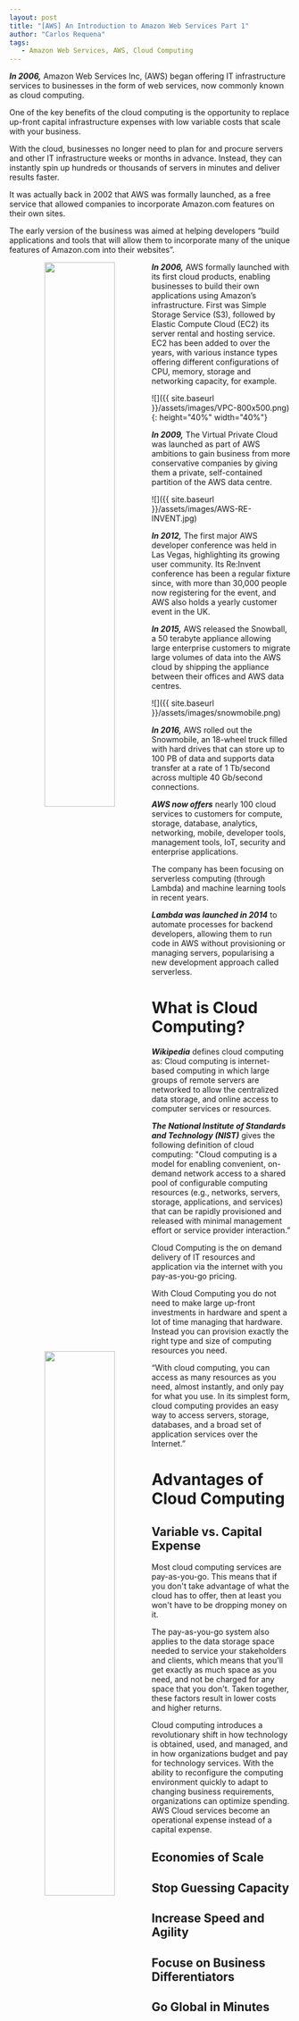 ```yaml
---
layout: post
title: "[AWS] An Introduction to Amazon Web Services Part 1"
author: "Carlos Requena"
tags:
   - Amazon Web Services, AWS, Cloud Computing
---
```


***In 2006,*** Amazon Web Services Inc, (AWS) began offering IT infrastructure services to businesses in the form of web services, now commonly known as cloud computing.

One of the key benefits of the cloud computing is the opportunity to replace up-front capital infrastructure expenses with low variable costs that scale with your business.

With the cloud, businesses no longer need to plan for and procure servers and other IT infrastructure weeks or months in advance. Instead, they can instantly spin up hundreds or thousands of servers in minutes and deliver results faster.

It was actually back in 2002 that AWS was formally launched, as a free service that allowed companies to incorporate Amazon.com features on their own sites.

The early version of the business was aimed at helping developers “build applications and tools that will allow them to incorporate many of the unique features of Amazon.com into their websites”.

<div style="text-align: center">
    <img align="left" src="{{ site.baseurl }}/assets/images/S3-screen.png" width="50%"/>
    <img align="left"  src="{{ site.baseurl }}/assets/images/EC2-screen.png" width="50%"/>
</div>


***In 2006,*** AWS formally launched with its first cloud products, enabling businesses to build their own applications using Amazon’s infrastructure. First was Simple Storage Service (S3), followed by Elastic Compute Cloud (EC2) its server rental and hosting service. EC2 has been added to over the years, with various instance types offering different configurations of CPU, memory, storage and networking capacity, for example.

![]({{ site.baseurl }}/assets/images/VPC-800x500.png){: height="40%" width="40%"}

***In 2009,*** The Virtual Private Cloud was launched as part of AWS ambitions to gain business from more conservative companies by giving them a private, self-contained partition of the AWS data centre.

![]({{ site.baseurl }}/assets/images/AWS-RE-INVENT.jpg)

***In 2012,*** The first major AWS developer conference was held in Las Vegas, highlighting its growing user community. Its Re:Invent conference has been a regular fixture since, with more than 30,000 people now registering for the event, and AWS also holds a yearly customer event in the UK.

***In 2015,*** AWS released the Snowball, a 50 terabyte appliance allowing large enterprise customers to migrate large volumes of data into the AWS cloud by shipping the appliance between their offices and AWS data centres.

![]({{ site.baseurl }}/assets/images/snowmobile.png)

***In 2016,*** AWS rolled out the Snowmobile, an 18-wheel truck filled with hard drives that can store up to 100 PB of data and supports data transfer at a rate of 1 Tb/second across multiple 40 Gb/second connections.

***AWS now offers*** nearly 100 cloud services to customers for compute, storage, database, analytics, networking, mobile, developer tools, management tools, IoT, security and enterprise applications.

The company has been focusing on serverless computing (through Lambda) and machine learning tools in recent years.

***Lambda was launched in 2014*** to automate processes for backend developers, allowing them to run code in AWS without provisioning or managing servers, popularising a new development approach called serverless.

# What is Cloud Computing?

***Wikipedia*** defines cloud computing as: Cloud computing is internet-based computing in which large groups of remote servers are networked to allow the centralized data storage, and online access to computer services or resources.

***The National Institute of Standards and Technology (NIST)*** gives the following definition of cloud computing: "Cloud computing is a model for enabling convenient, on-demand network access to a shared pool of configurable computing resources (e.g., networks, servers, storage, applications, and services) that can be rapidly provisioned and released with minimal management effort or service provider interaction.”

Cloud Computing is the on demand delivery of IT resources and application via the internet with you pay-as-you-go pricing.

With Cloud Computing you do not need to make large up-front investments in hardware and spent a lot of time managing that hardware. Instead you can provision exactly the right type and size of computing resources you need.

“With cloud computing, you can access as many resources as you need,	almost	instantly, and only pay for what you	use. In	its simplest form, cloud computing provides	an easy way to access	servers, storage, databases,	and a broad set of application services over	the Internet.”

# Advantages of Cloud Computing

## Variable vs. Capital Expense

Most cloud computing services are pay-as-you-go. This means that if you don't take advantage of what the cloud has to offer, then at least you won't have to be dropping money on it.

The pay-as-you-go system also applies to the data storage space needed to service your stakeholders and clients, which means that you'll get exactly as much space as you need, and not be charged for any space that you don't. Taken together, these factors result in lower costs and higher returns.

Cloud	computing introduces a revolutionary shift in how technology is obtained, used,	and managed, and	in how organizations budget	and pay for technology services. With the ability to reconfigure the computing environment quickly to adapt to changing business requirements, organizations	can optimize spending. AWS Cloud	services become an operational expense	instead of a capital expense.

## Economies of Scale

## Stop Guessing Capacity

## Increase Speed and Agility

## Focuse on Business Differentiators

## Go Global in Minutes